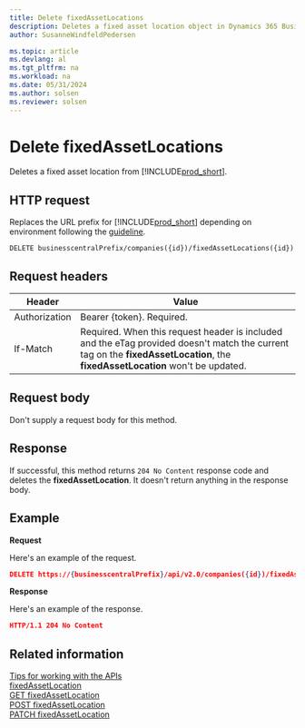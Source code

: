 ```yaml
---
title: Delete fixedAssetLocations
description: Deletes a fixed asset location object in Dynamics 365 Business Central.
author: SusanneWindfeldPedersen

ms.topic: article
ms.devlang: al
ms.tgt_pltfrm: na
ms.workload: na
ms.date: 05/31/2024
ms.author: solsen
ms.reviewer: solsen
---
```


<!-- NOTE: This article is an auto-generated stub from the metadata file. -->
<!-- The sections marked with an EDIT_IS_REQUIRED require manual editing. -->
# Delete fixedAssetLocations

Deletes a fixed asset location from [!INCLUDE[prod_short](../../../includes/prod_short.md)].

## HTTP request

Replaces the URL prefix for [!INCLUDE[prod_short](../../../includes/prod_short.md)] depending on environment following the [guideline](../../v2.0/endpoints-apis-for-dynamics.md).
<!-- START>EDIT_IS_REQUIRED. There URL for accessing the endpoint might be different or there might be more than one -->
```
DELETE businesscentralPrefix/companies({id})/fixedAssetLocations({id})
```
<!-- END>EDIT_IS_REQUIRED -->
## Request headers

|Header|Value|
|------|-----|
|Authorization  |Bearer {token}. Required. |
|If-Match       |Required. When this request header is included and the eTag provided doesn't match the current tag on the **fixedAssetLocation**, the **fixedAssetLocation** won't be updated. |


## Request body

Don't supply a request body for this method.

## Response

If successful, this method returns ```204 No Content``` response code and deletes the **fixedAssetLocation**. It doesn't return anything in the response body.

## Example

**Request**

Here's an example of the request.
<!-- START>EDIT_IS_REQUIRED. There URL for accessing the endpoint might be different -->
```json
DELETE https://{businesscentralPrefix}/api/v2.0/companies({id})/fixedAssetLocations({id})
```
<!-- END>EDIT_IS_REQUIRED -->
**Response**

Here's an example of the response.

```json
HTTP/1.1 204 No Content
```

## Related information

[Tips for working with the APIs](/dynamics365/business-central/dev-itpro/developer/devenv-connect-apps-tips)  
[fixedAssetLocation](../resources/dynamics_fixedAssetLocation.md)  
[GET fixedAssetLocation](dynamics_fixedassetlocation_get.md)  
[POST fixedAssetLocation](dynamics_fixedassetlocation_create.md)  
[PATCH fixedAssetLocation](dynamics_fixedassetlocation_update.md)  
